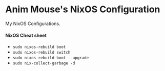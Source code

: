 # Anim Mouse's NixOS Configuration
My NixOS Configurations.

#### NixOS Cheat sheet

* `sudo nixos-rebuild boot`
* `sudo nixos-rebuild switch`
* `sudo nixos-rebuild boot --upgrade`
* `sudo nix-collect-garbage -d`
